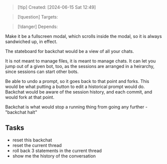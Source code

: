 
>[!tip] Created: [2024-06-15 Sat 12:49]

>[!question] Targets: 

>[!danger] Depends: 

Make it be a fullscreen modal, which scrolls inside the modal, so it is always sandwiched up, in effect.

The stateboard for backchat would be a view of all your chats.

It is not meant to manage files, it is meant to manage chats.  It can let you jump out of a given bot, too, as the sessions are arranged in a heirarchy, since sessions can start other bots.

Be able to undo a prompt, so it goes back to that point and forks.
This would be what putting a button to edit a historical prompt would do.
Backchat would be aware of the session history, and each commit, and would fork at that point.

Backchat is what would stop a running thing from going any further - "backchat halt"

## Tasks
- reset this backchat
- reset the current thread
- roll back 3 statements in the current thread
- show me the history of the conversation